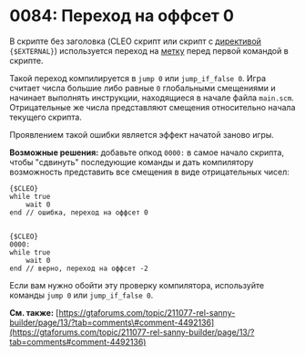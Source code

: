 # 0084: Переход на оффсет 0

В скрипте без заголовка \(CLEO скрипт или скрипт с [директивой](../../coding/directives.md#usdexternal) `{$EXTERNAL}`\) используется переход на [метку](../../coding/data-types.md#metki) перед первой командой в скрипте. 

Такой переход компилируется в `jump 0` или `jump_if_false 0`. Игра считает числа большие либо равные `0` глобальными смещениями и начинает выполнять инструкции, находящиеся в начале файла `main.scm`. Отрицательные же числа представляют смещения относительно начала текущего скрипта.

Проявлением такой ошибки является эффект начатой заново игры.

**Возможные решения:** добавьте опкод `0000:` в самое начало скрипта, чтобы "сдвинуть" последующие команды и дать компилятору возможность представить все смещения в виде отрицательных чисел:

```text
{$CLEO}
while true
    wait 0
end // ошибка, переход на оффсет 0


{$CLEO}
0000:
while true
    wait 0
end // верно, переход на оффсет -2
```

Если вам нужно обойти эту проверку компилятора, используйте команды `jump 0` или `jump_if_false 0`.

**См. также:** [https://gtaforums.com/topic/211077-rel-sanny-builder/page/13/?tab=comments\#comment-4492136](https://gtaforums.com/topic/211077-rel-sanny-builder/page/13/?tab=comments#comment-4492136)

